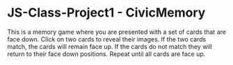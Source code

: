 # JS-Class-Project1 - CivicMemory
This is a memory game where you are presented with a set of cards that are face down. Click on two cards to reveal their images. If the two cards match, the cards will remain face up. If the cards do not match they will return to their face down positions. Repeat until all cards are face up. 
